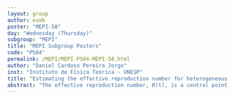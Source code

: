 ```yaml
---
layout: group
author: esmb
poster: "MEPI-58"
day: "Wednesday (Thursday)"
subgroup: "MEPI"
title: "MEPI Subgroup Posters"
code: "PS04"
permalink: /MEPI/MEPI-PS04-MEPI-58.html
author: "Daniel Cardoso Pereira Jorge"
inst: "Instituto de Física Teórica - UNESP"
title: "Estimating the effective reproduction number for heterogeneous models using incidence data"
abstract: "The effective reproduction number, R(t), is a central point in the study of infectious diseases. It establishes in an explicit way the extent of an epidemic spread process in a population. The current estimation methods for the time evolution of R(t), using incidence data, rely on the generation interval distribution, g(tau), which is usually obtained from empirical data or already known distributions from the literature. However, there are systems, especially highly heterogeneous ones, in which there is a lack of data and an adequate methodology to obtain g(tau). In this work, we use mathematical models to bridge this gap. We present a general methodology for obtaining an explicit expression of the R(t) and g(tau) provided by an arbitrary compartmental model. Additionally, we present the appropriate expressions to evaluate those reproduction numbers using incidence data. To highlight the relevance of such methodology, we apply it to the spread of Covid-19 in municipalities of the state of Rio de janeiro, Brazil. Using two meta-population models, we estimate the reproduction numbers and the contributions of  each municipality in the generation of cases in all others. Our results point out the importance of mathematical modelling to provide epidemiological meaning of the available data."
---
```

